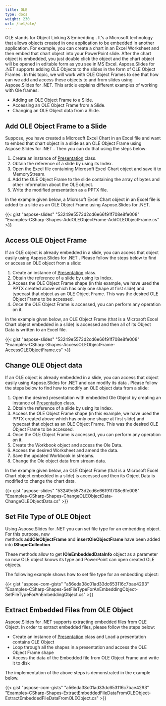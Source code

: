 ```yaml
---
title: OLE
type: docs
weight: 230
url: /net/ole/
---
```




OLE stands for Object Linking & Embedding . It's a Microsoft technology that allows objects created in one application to be embedded in another application. For example, you can create a chart in an Excel Worksheet and then embed that chart object into your PowerPoint slide. After the chart object is embedded, you just double click the object and the chart object will be opened in editable form as you see in MS Excel. Aspose.Slides for .NET supports adding OLE Objects to the slides in the form of OLE Object Frames . In this topic, we will work with OLE Object Frames to see that how can we add and access these objects to and from slides using Aspose.Slides for .NET. This article explains different examples of working with Ole frames:

- Adding an OLE Object Frame to a Slide.
- Accessing an OLE Object Frame from a Slide.
- Changing an OLE Object data from a Slide.
## **Add OLE Object Frame to a Slide**
Suppose, you have created a Microsoft Excel Chart in an Excel file and want to embed that chart object in a slide as an OLE Object Frame using Aspose.Slides for .NET . Then you can do that using the steps below:

1. Create an instance of [Presentation](http://www.aspose.com/api/net/slides/aspose.slides/presentation) class.
1. Obtain the reference of a slide by using its Index.
1. Open the Excel file containing Microsoft Excel Chart object and save it to MemoryStream.
1. Add the OLE Object Frame to the slide containing the array of bytes and other information about the OLE object.
1. Write the modified presentation as a PPTX file.

In the example given below, a Microsoft Excel Chart object in an Excel file is added to a slide as an OLE Object Frame using Aspose.Slides for .NET.

{{< gist "aspose-slides" "53249e5573d2cd6e66f91f708e8fe008" "Examples-CSharp-Shapes-AddOLEObjectFrame-AddOLEObjectFrame.cs" >}}
## **Access OLE Object Frame**
If an OLE object is already embedded in a slide, you can access that object easily using Aspose.Slides for .NET . Please follow the steps below to find or access an OLE object from a slide:

1. Create an instance of [Presentation](http://www.aspose.com/api/net/slides/aspose.slides/presentation) class.
1. Obtain the reference of a slide by using its Index.
1. Access the OLE Object Frame shape (in this example, we have used the PPTX created above which has only one shape at first slide) and typecast that object as an OLE Object Frame. This was the desired OLE Object Frame to be accessed.
1. Once the OLE Object Frame is accessed, you can perform any operation on it.

In the example given below, an OLE Object Frame (that is a Microsoft Excel Chart object embedded in a slide) is accessed and then all of its Object Data is written to an Excel file.

{{< gist "aspose-slides" "53249e5573d2cd6e66f91f708e8fe008" "Examples-CSharp-Shapes-AccessOLEObjectFrame-AccessOLEObjectFrame.cs" >}}
## **Change OLE Object data**
If an OLE object is already embedded in a slide, you can access that object easily using Aspose.Slides for .NET and can modify its data . Please follow the steps below to find how to modify an OLE object data from a slide:

1. Open the desired presentation with embedded Ole Object by creating an instance of [Presentation](http://www.aspose.com/api/net/slides/aspose.slides/presentation) class.
1. Obtain the reference of a slide by using its Index.
1. Access the OLE Object Frame shape (in this example, we have used the PPTX created above which has only one shape at first slide) and typecast that object as an OLE Object Frame. This was the desired OLE Object Frame to be accessed.
1. Once the OLE Object Frame is accessed, you can perform any operation on it.
1. Create the Workbook object and access the Ole Data.
1. Access the desired Worksheet and amend the data.
1. Save the updated Workbook in streams.
1. Change the Ole object data from stream data.

In the example given below, an OLE Object Frame (that is a Microsoft Excel Chart object embedded in a slide) is accessed and then its Object Data is modified to change the chart data.

{{< gist "aspose-slides" "53249e5573d2cd6e66f91f708e8fe008" "Examples-CSharp-Shapes-ChangeOLEObjectData-ChangeOLEObjectData.cs" >}}
## **Set File Type of OLE Object**
Using Aspose.Slides for .NET you can set file type for an embedding object. For this purpose, new methods **addOleObjectFrame** and **insertOleObjectFrame** have been added into **IShapeCollection**.

These methods allow to get **IOleEmbeddedDataInfo** object as a parameter so now OLE object knows its type and PowerPoint can open created OLE objects.

The following example shows how to set file type for an embedding object:

{{< gist "aspose-com-gists" "a56eda38c01ad33dc653116c7bae4293" "Examples-CSharp-Shapes-SetFileTypeForAnEmbeddingObject-SetFileTypeForAnEmbeddingObject.cs" >}}
## **Extract Embedded Files from OLE Object**
Aspose.Slides for .NET supports extracting embedded files from OLE Object. In order to extract embedded files, please follow the steps below:

- Create an instance of [Presentation](https://apireference.aspose.com/net/slides/aspose.slides/presentation) class and Load a presentation contains OLE Object
- Loop through all the shapes in a presentation and access the OLE Object Frame shape
- Access the data of the Embedded file from OLE Object Frame and write it to disk

The implementation of the above steps is demonstrated in the example below.

{{< gist "aspose-com-gists" "a56eda38c01ad33dc653116c7bae4293" "Examples-CSharp-Shapes-ExtractEmbeddedFileDataFromOLEObject-ExtractEmbeddedFileDataFromOLEObject.cs" >}}
